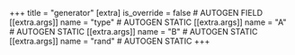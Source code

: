 +++
title = "generator"
[extra]
is_override = false # AUTOGEN FIELD
[[extra.args]]
name = "type" # AUTOGEN STATIC
[[extra.args]]
name = "A" # AUTOGEN STATIC
[[extra.args]]
name = "B" # AUTOGEN STATIC
[[extra.args]]
name = "rand" # AUTOGEN STATIC
+++
